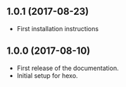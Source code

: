 ## 1.0.1 (2017-08-23)

- First installation instructions

## 1.0.0 (2017-08-10)

- First release of the documentation.
- Initial setup for hexo.

